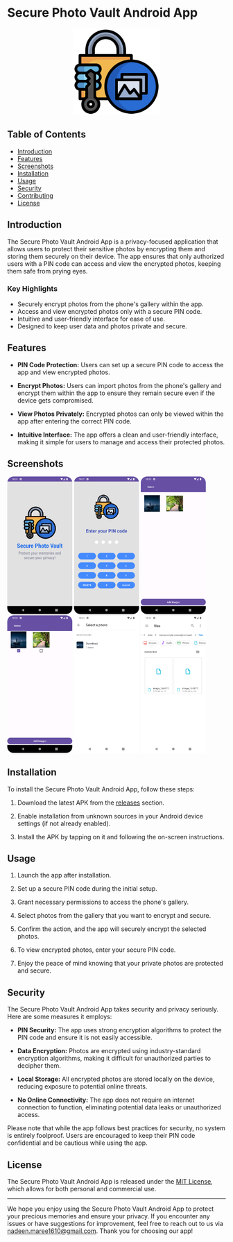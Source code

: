 # Secure Photo Vault Android App

<p align="center">
 <img width="200" alt="Icon-60@3x" src="https://github.com/nadeen-maree/SecurePhotoVault/blob/master/Screenshots/logo.png">
</p>

## Table of Contents

- [Introduction](#introduction)
- [Features](#features)
- [Screenshots](#screenshots)
- [Installation](#installation)
- [Usage](#usage)
- [Security](#security)
- [Contributing](#contributing)
- [License](#license)

## Introduction

The Secure Photo Vault Android App is a privacy-focused application that allows users to protect their sensitive photos by encrypting them and storing them securely on their device. The app ensures that only authorized users with a PIN code can access and view the encrypted photos, keeping them safe from prying eyes.

### Key Highlights

- Securely encrypt photos from the phone's gallery within the app.
- Access and view encrypted photos only with a secure PIN code.
- Intuitive and user-friendly interface for ease of use.
- Designed to keep user data and photos private and secure.

## Features

- **PIN Code Protection:** Users can set up a secure PIN code to access the app and view encrypted photos.

- **Encrypt Photos:** Users can import photos from the phone's gallery and encrypt them within the app to ensure they remain secure even if the device gets compromised.

- **View Photos Privately:** Encrypted photos can only be viewed within the app after entering the correct PIN code.

- **Intuitive Interface:** The app offers a clean and user-friendly interface, making it simple for users to manage and access their protected photos.


## Screenshots

 <img width="150" alt="Picture1" src="https://github.com/nadeen-maree/SecurePhotoVault/blob/master/Screenshots/Picture1.png"> <img width="150" alt="Picture2" src="https://github.com/nadeen-maree/SecurePhotoVault/blob/master/Screenshots/Picture2.png"> <img width="150" alt="Picture3" src="https://github.com/nadeen-maree/SecurePhotoVault/blob/master/Screenshots/Picture3.png"> <img width="150" alt="Picture4" src="https://github.com/nadeen-maree/SecurePhotoVault/blob/master/Screenshots/Picture4.png"> <img width="150" alt="Picture5" src="https://github.com/nadeen-maree/SecurePhotoVault/blob/master/Screenshots/Picture5.png"> <img width="150" alt="Picture6" src="https://github.com/nadeen-maree/SecurePhotoVault/blob/master/Screenshots/Picture6.png">

## Installation

To install the Secure Photo Vault Android App, follow these steps:

1. Download the latest APK from the [releases](https://github.com/your-username/secure-photo-vault/releases) section.

2. Enable installation from unknown sources in your Android device settings (if not already enabled).

3. Install the APK by tapping on it and following the on-screen instructions.

## Usage

1. Launch the app after installation.

2. Set up a secure PIN code during the initial setup.

3. Grant necessary permissions to access the phone's gallery.

4. Select photos from the gallery that you want to encrypt and secure.

5. Confirm the action, and the app will securely encrypt the selected photos.

6. To view encrypted photos, enter your secure PIN code.

7. Enjoy the peace of mind knowing that your private photos are protected and secure.

## Security

The Secure Photo Vault Android App takes security and privacy seriously. Here are some measures it employs:

- **PIN Security:** The app uses strong encryption algorithms to protect the PIN code and ensure it is not easily accessible.

- **Data Encryption:** Photos are encrypted using industry-standard encryption algorithms, making it difficult for unauthorized parties to decipher them.

- **Local Storage:** All encrypted photos are stored locally on the device, reducing exposure to potential online threats.

- **No Online Connectivity:** The app does not require an internet connection to function, eliminating potential data leaks or unauthorized access.

Please note that while the app follows best practices for security, no system is entirely foolproof. Users are encouraged to keep their PIN code confidential and be cautious while using the app.


## License

The Secure Photo Vault Android App is released under the [MIT License](LICENSE), which allows for both personal and commercial use.

---

We hope you enjoy using the Secure Photo Vault Android App to protect your precious memories and ensure your privacy. If you encounter any issues or have suggestions for improvement, feel free to reach out to us via nadeen.maree1610@gmail.com. Thank you for choosing our app!
